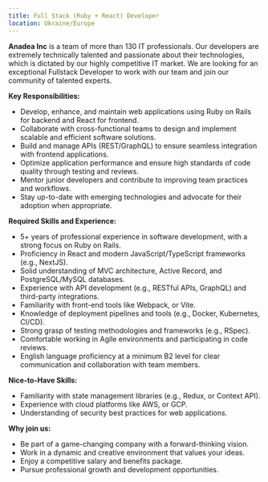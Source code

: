 ```yaml
---
title: Full Stack (Ruby + React) Developer
location: Ukraine/Europe
---
```



**Anadea Inc** is a team of more than 130 IT professionals. Our developers are extremely technically talented and passionate about their technologies, which is dictated by our highly competitive IT market. We are looking for an exceptional Fullstack Developer to work with our team and join our community of talented experts.

**Key Responsibilities:**

* Develop, enhance, and maintain web applications using Ruby on Rails for backend and React for frontend.
* Collaborate with cross-functional teams to design and implement scalable and efficient software solutions.
* Build and manage APIs (REST/GraphQL) to ensure seamless integration with frontend applications.
* Optimize application performance and ensure high standards of code quality through testing and reviews.
* Mentor junior developers and contribute to improving team practices and workflows.
* Stay up-to-date with emerging technologies and advocate for their adoption when appropriate.

**Required Skills and Experience:**

* 5+ years of professional experience in software development, with a strong focus on Ruby on Rails.
* Proficiency in React and modern JavaScript/TypeScript frameworks (e.g., NextJS).
* Solid understanding of MVC architecture, Active Record, and PostgreSQL/MySQL databases.
* Experience with API development (e.g., RESTful APIs, GraphQL) and third-party integrations.
* Familiarity with front-end tools like Webpack, or Vite.
* Knowledge of deployment pipelines and tools (e.g., Docker, Kubernetes, CI/CD).
* Strong grasp of testing methodologies and frameworks (e.g., RSpec).
* Comfortable working in Agile environments and participating in code reviews.
* English language proficiency at a minimum B2 level for clear communication and collaboration with team members.

**Nice-to-Have Skills:**

* Familiarity with state management libraries (e.g., Redux, or Context API).
* Experience with cloud platforms like AWS, or GCP.
* Understanding of security best practices for web applications.

**Why join us:**

* Be part of a game-changing company with a forward-thinking vision.
* Work in a dynamic and creative environment that values your ideas.
* Enjoy a competitive salary and benefits package.
* Pursue professional growth and development opportunities.